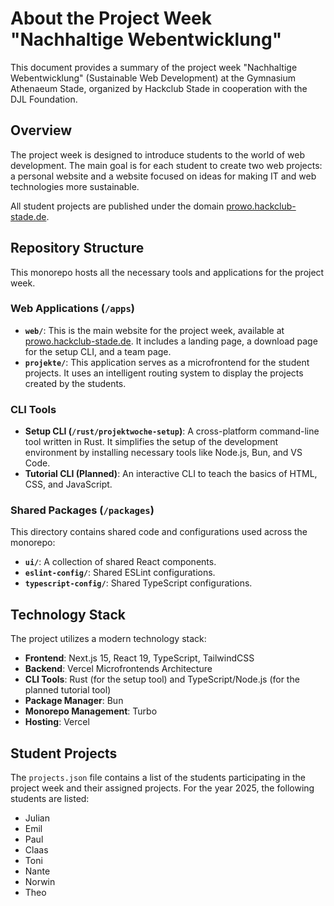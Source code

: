 # About the Project Week "Nachhaltige Webentwicklung"

This document provides a summary of the project week "Nachhaltige Webentwicklung" (Sustainable Web Development) at the Gymnasium Athenaeum Stade, organized by Hackclub Stade in cooperation with the DJL Foundation.

## Overview

The project week is designed to introduce students to the world of web development. The main goal is for each student to create two web projects: a personal website and a website focused on ideas for making IT and web technologies more sustainable.

All student projects are published under the domain [prowo.hackclub-stade.de](https://prowo.hackclub-stade.de).

## Repository Structure

This monorepo hosts all the necessary tools and applications for the project week.

### Web Applications (`/apps`)

*   **`web/`**: This is the main website for the project week, available at [prowo.hackclub-stade.de](https://prowo.hackclub-stade.de). It includes a landing page, a download page for the setup CLI, and a team page.
*   **`projekte/`**: This application serves as a microfrontend for the student projects. It uses an intelligent routing system to display the projects created by the students.

### CLI Tools

*   **Setup CLI (`/rust/projektwoche-setup`)**: A cross-platform command-line tool written in Rust. It simplifies the setup of the development environment by installing necessary tools like Node.js, Bun, and VS Code.
*   **Tutorial CLI (Planned)**: An interactive CLI to teach the basics of HTML, CSS, and JavaScript.

### Shared Packages (`/packages`)

This directory contains shared code and configurations used across the monorepo:

*   **`ui/`**: A collection of shared React components.
*   **`eslint-config/`**: Shared ESLint configurations.
*   **`typescript-config/`**: Shared TypeScript configurations.

## Technology Stack

The project utilizes a modern technology stack:

*   **Frontend**: Next.js 15, React 19, TypeScript, TailwindCSS
*   **Backend**: Vercel Microfrontends Architecture
*   **CLI Tools**: Rust (for the setup tool) and TypeScript/Node.js (for the planned tutorial tool)
*   **Package Manager**: Bun
*   **Monorepo Management**: Turbo
*   **Hosting**: Vercel

## Student Projects

The `projects.json` file contains a list of the students participating in the project week and their assigned projects. For the year 2025, the following students are listed:

*   Julian
*   Emil
*   Paul
*   Claas
*   Toni
*   Nante
*   Norwin
*   Theo
